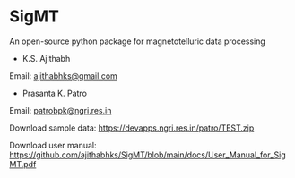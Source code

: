 # SigMT
An open-source python package for magnetotelluric data processing

* K.S. Ajithabh

Email: ajithabhks@gmail.com

* Prasanta K. Patro

Email: patrobpk@ngri.res.in

Download sample data: https://devapps.ngri.res.in/patro/TEST.zip

Download user manual: https://github.com/ajithabhks/SigMT/blob/main/docs/User_Manual_for_SigMT.pdf
